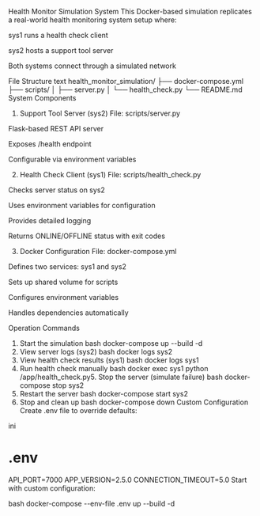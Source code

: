 Health Monitor Simulation System
This Docker-based simulation replicates a real-world health monitoring system setup where:

sys1 runs a health check client

sys2 hosts a support tool server

Both systems connect through a simulated network

File Structure
text
health_monitor_simulation/
├── docker-compose.yml
├── scripts/
│   ├── server.py
│   └── health_check.py
└── README.md
System Components
1. Support Tool Server (sys2)
File: scripts/server.py

Flask-based REST API server

Exposes /health endpoint

Configurable via environment variables

2. Health Check Client (sys1)
File: scripts/health_check.py

Checks server status on sys2

Uses environment variables for configuration

Provides detailed logging

Returns ONLINE/OFFLINE status with exit codes

3. Docker Configuration
File: docker-compose.yml

Defines two services: sys1 and sys2

Sets up shared volume for scripts

Configures environment variables

Handles dependencies automatically



Operation Commands
1. Start the simulation
bash
docker-compose up --build -d
2. View server logs (sys2)
bash
docker logs sys2
3. View health check results (sys1)
bash
docker logs sys1
4. Run health check manually
bash
docker exec sys1 python /app/health_check.py5. Stop the server (simulate failure)
bash
docker-compose stop sys2
6. Restart the server
bash
docker-compose start sys2
7. Stop and clean up
bash
docker-compose down
Custom Configuration
Create .env file to override defaults:

ini
# .env
API_PORT=7000
APP_VERSION=2.5.0
CONNECTION_TIMEOUT=5.0
Start with custom configuration:

bash
docker-compose --env-file .env up --build -d
